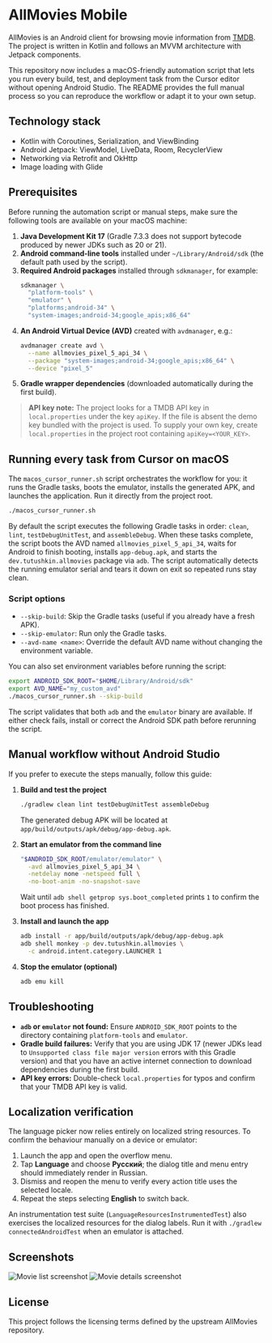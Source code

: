 # AllMovies Mobile

AllMovies is an Android client for browsing movie information from [TMDB](https://www.themoviedb.org/). The project is written in Kotlin and follows an MVVM architecture with Jetpack components.

This repository now includes a macOS-friendly automation script that lets you run every build, test, and deployment task from the Cursor editor without opening Android Studio. The README provides the full manual process so you can reproduce the workflow or adapt it to your own setup.

## Technology stack

- Kotlin with Coroutines, Serialization, and ViewBinding
- Android Jetpack: ViewModel, LiveData, Room, RecyclerView
- Networking via Retrofit and OkHttp
- Image loading with Glide

## Prerequisites

Before running the automation script or manual steps, make sure the following tools are available on your macOS machine:

1. **Java Development Kit 17** (Gradle 7.3.3 does not support bytecode produced by newer JDKs such as 20 or 21).
2. **Android command-line tools** installed under `~/Library/Android/sdk` (the default path used by the script).
3. **Required Android packages** installed through `sdkmanager`, for example:
   ```bash
   sdkmanager \
     "platform-tools" \
     "emulator" \
     "platforms;android-34" \
     "system-images;android-34;google_apis;x86_64"
   ```
4. **An Android Virtual Device (AVD)** created with `avdmanager`, e.g.:
   ```bash
   avdmanager create avd \
     --name allmovies_pixel_5_api_34 \
     --package "system-images;android-34;google_apis;x86_64" \
     --device "pixel_5"
   ```
5. **Gradle wrapper dependencies** (downloaded automatically during the first build).

> **API key note:** The project looks for a TMDB API key in `local.properties` under the key `apiKey`. If the file is absent the demo key bundled with the project is used. To supply your own key, create `local.properties` in the project root containing `apiKey=<YOUR_KEY>`.

## Running every task from Cursor on macOS

The `macos_cursor_runner.sh` script orchestrates the workflow for you: it runs the Gradle tasks, boots the emulator, installs the generated APK, and launches the application. Run it directly from the project root.

```bash
./macos_cursor_runner.sh
```

By default the script executes the following Gradle tasks in order: `clean`, `lint`, `testDebugUnitTest`, and `assembleDebug`. When these tasks complete, the script boots the AVD named `allmovies_pixel_5_api_34`, waits for Android to finish booting, installs `app-debug.apk`, and starts the `dev.tutushkin.allmovies` package via `adb`. The script automatically detects the running emulator serial and tears it down on exit so repeated runs stay clean.

### Script options

- `--skip-build`: Skip the Gradle tasks (useful if you already have a fresh APK).
- `--skip-emulator`: Run only the Gradle tasks.
- `--avd-name <name>`: Override the default AVD name without changing the environment variable.

You can also set environment variables before running the script:

```bash
export ANDROID_SDK_ROOT="$HOME/Library/Android/sdk"
export AVD_NAME="my_custom_avd"
./macos_cursor_runner.sh --skip-build
```

The script validates that both `adb` and the `emulator` binary are available. If either check fails, install or correct the Android SDK path before rerunning the script.

## Manual workflow without Android Studio

If you prefer to execute the steps manually, follow this guide:

1. **Build and test the project**
   ```bash
   ./gradlew clean lint testDebugUnitTest assembleDebug
   ```
   The generated debug APK will be located at `app/build/outputs/apk/debug/app-debug.apk`.

2. **Start an emulator from the command line**
   ```bash
   "$ANDROID_SDK_ROOT/emulator/emulator" \
     -avd allmovies_pixel_5_api_34 \
     -netdelay none -netspeed full \
     -no-boot-anim -no-snapshot-save
   ```
   Wait until `adb shell getprop sys.boot_completed` prints `1` to confirm the boot process has finished.

3. **Install and launch the app**
   ```bash
   adb install -r app/build/outputs/apk/debug/app-debug.apk
   adb shell monkey -p dev.tutushkin.allmovies \
     -c android.intent.category.LAUNCHER 1
   ```

4. **Stop the emulator (optional)**
   ```bash
   adb emu kill
   ```

## Troubleshooting

- **`adb` or `emulator` not found:** Ensure `ANDROID_SDK_ROOT` points to the directory containing `platform-tools` and `emulator`.
- **Gradle build failures:** Verify that you are using JDK 17 (newer JDKs lead to `Unsupported class file major version` errors with this Gradle version) and that you have an active internet connection to download dependencies during the first build.
- **API key errors:** Double-check `local.properties` for typos and confirm that your TMDB API key is valid.

## Localization verification

The language picker now relies entirely on localized string resources. To confirm the behaviour manually on a device or emulator:

1. Launch the app and open the overflow menu.
2. Tap **Language** and choose **Русский**; the dialog title and menu entry should immediately render in Russian.
3. Dismiss and reopen the menu to verify every action title uses the selected locale.
4. Repeat the steps selecting **English** to switch back.

An instrumentation test suite (`LanguageResourcesInstrumentedTest`) also exercises the localized resources for the dialog labels. Run it with `./gradlew connectedAndroidTest` when an emulator is attached.

## Screenshots

![Movie list screenshot](https://github.com/sergeytutushkin/AllMovies/blob/master/app/src/main/res/drawable/screenshot_list.webp?raw=true)
![Movie details screenshot](https://github.com/sergeytutushkin/AllMovies/blob/master/app/src/main/res/drawable/screenshot_details.webp?raw=true)

## License

This project follows the licensing terms defined by the upstream AllMovies repository.
